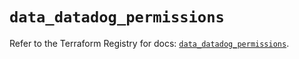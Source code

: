 # `data_datadog_permissions`

Refer to the Terraform Registry for docs: [`data_datadog_permissions`](https://registry.terraform.io/providers/datadog/datadog/3.46.0/docs/data-sources/permissions).
